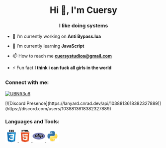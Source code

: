 <h1 align="center">Hi 👋, I'm Cuersy</h1>
<h3 align="center">I like doing systems</h3>

- 🔭 I’m currently working on **Anti Bypass.lua**

- 🌱 I’m currently learning **JavaScript**

- 📫 How to reach me **cuersystudios@gmail.com**

- ⚡ Fun fact **I think i can fuck all girls in the world**

<h3 align="left">Connect with me:</h3>
<p align="left">
<a href="https://discord.gg/UBNft3u8" target="blank"><img align="center" src="https://raw.githubusercontent.com/rahuldkjain/github-profile-readme-generator/master/src/images/icons/Social/discord.svg" alt="UBNft3u8" height="30" width="40" /></a>
</p>
[![Discord Presence](https://lanyard.cnrad.dev/api/1038813618382327889)](https://discord.com/users/1038813618382327889)
<h3 align="left">Languages and Tools:</h3>
<p align="left"> <a href="https://www.w3schools.com/css/" target="_blank" rel="noreferrer"> <img src="https://raw.githubusercontent.com/devicons/devicon/master/icons/css3/css3-original-wordmark.svg" alt="css3" width="40" height="40"/> </a> <a href="https://www.w3.org/html/" target="_blank" rel="noreferrer"> <img src="https://raw.githubusercontent.com/devicons/devicon/master/icons/html5/html5-original-wordmark.svg" alt="html5" width="40" height="40"/> </a> <a href="https://www.php.net" target="_blank" rel="noreferrer"> <img src="https://raw.githubusercontent.com/devicons/devicon/master/icons/php/php-original.svg" alt="php" width="40" height="40"/> </a> <a href="https://www.python.org" target="_blank" rel="noreferrer"> <img src="https://raw.githubusercontent.com/devicons/devicon/master/icons/python/python-original.svg" alt="python" width="40" height="40"/> </a> </p>
